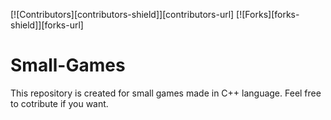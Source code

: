 [![Contributors][contributors-shield]][contributors-url]
[![Forks][forks-shield]][forks-url]

# Small-Games
This repository is created for small games made in C++ language. 
Feel free to cotribute if you want. 
